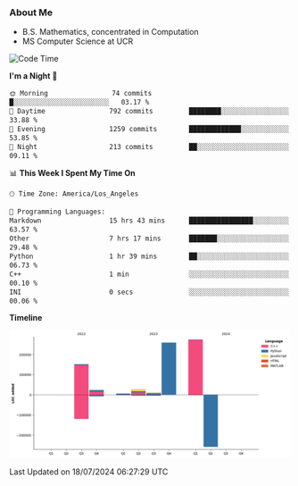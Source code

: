 ### About Me

- B.S. Mathematics, concentrated in Computation
- MS Computer Science at UCR



<!--START_SECTION:waka-->
![Code Time](http://img.shields.io/badge/Code%20Time-289%20hrs%207%20mins-blue)

**I'm a Night 🦉** 

```text
🌞 Morning                74 commits          █░░░░░░░░░░░░░░░░░░░░░░░░   03.17 % 
🌆 Daytime                792 commits         ████████░░░░░░░░░░░░░░░░░   33.88 % 
🌃 Evening                1259 commits        █████████████░░░░░░░░░░░░   53.85 % 
🌙 Night                  213 commits         ██░░░░░░░░░░░░░░░░░░░░░░░   09.11 % 
```


📊 **This Week I Spent My Time On** 

```text
🕑︎ Time Zone: America/Los_Angeles

💬 Programming Languages: 
Markdown                 15 hrs 43 mins      ████████████████░░░░░░░░░   63.57 % 
Other                    7 hrs 17 mins       ███████░░░░░░░░░░░░░░░░░░   29.48 % 
Python                   1 hr 39 mins        ██░░░░░░░░░░░░░░░░░░░░░░░   06.73 % 
C++                      1 min               ░░░░░░░░░░░░░░░░░░░░░░░░░   00.10 % 
INI                      0 secs              ░░░░░░░░░░░░░░░░░░░░░░░░░   00.06 % 
```

**Timeline**

![Lines of Code chart](https://raw.githubusercontent.com/nickocruzm/nickocruzm/main/assets/bar_graph.png)


 Last Updated on 18/07/2024 06:27:29 UTC
<!--END_SECTION:waka-->
